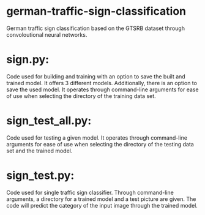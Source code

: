 # german-traffic-sign-classification
  German traffic sign classification based on the GTSRB dataset through convoloutional neural networks. 

# sign.py:
  Code used for building and training with an option to save the built and trained model. It offers 3 different models.
  Additionally, there is an option to save the used model.
  It operates through command-line arguments for ease of use when selecting the directory of the training data set.
  
# sign_test_all.py:
  Code used for testing a given model.
  It operates through command-line arguments for ease of use when selecting the directory of the testing data set and the trained model.
  
# sign_test.py:
  Code used for single traffic sign classifier.
  Through command-line arguments, a directory for a trained model and a test picture are given.
  The code will predict the category of the input image through the trained model.

